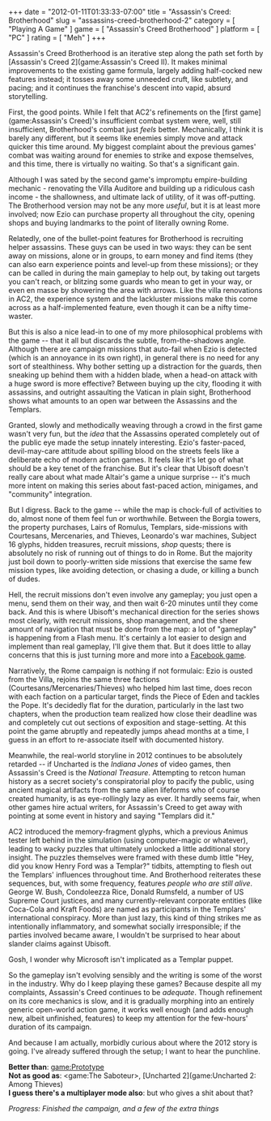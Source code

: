 +++
date = "2012-01-11T01:33:33-07:00"
title = "Assassin's Creed: Brotherhood"
slug = "assassins-creed-brotherhood-2"
category = [ "Playing A Game" ]
game = [ "Assassin's Creed Brotherhood" ]
platform = [ "PC" ]
rating = [ "Meh" ]
+++

Assassin's Creed Brotherhood is an iterative step along the path set forth by [Assassin's Creed 2](game:Assassin's Creed II).  It makes minimal improvements to the existing game formula, largely adding half-cocked new features instead; it tosses away some unneeded cruft, like subtlety, and pacing; and it continues the franchise's descent into vapid, absurd storytelling.

First, the good points.  While I felt that AC2's refinements on the [first game](game:Assassin's Creed)'s insufficient combat system were, well, still insufficient, Brotherhood's combat just <i>feels</i> better.  Mechanically, I think it is barely any different, but it seems like enemies simply move and attack quicker this time around.  My biggest complaint about the previous games' combat was waiting around for enemies to strike and expose themselves, and this time, there is virtually no waiting.  So that's a significant gain.

Although I was sated by the second game's impromptu empire-building mechanic - renovating the Villa Auditore and building up a ridiculous cash income - the shallowness, and ultimate lack of utility, of it was off-putting.  The Brotherhood version may not be any more <i>useful</i>, but it is at least more involved; now Ezio can purchase property all throughout the city, opening shops and buying landmarks to the point of literally owning Rome.

Relatedly, one of the bullet-point features for Brotherhood is recruiting helper assassins.  These guys can be used in two ways: they can be sent away on missions, alone or in groups, to earn money and find items (they can also earn experience points and level-up from these missions); or they can be called in during the main gameplay to help out, by taking out targets you can't reach, or blitzing some guards who mean to get in your way, or even en masse by showering the area with arrows.  Like the villa renovations in AC2, the experience system and the lackluster missions make this come across as a half-implemented feature, even though it can be a nifty time-waster.

But this is also a nice lead-in to one of my more philosophical problems with the game -- that it all but discards the subtle, from-the-shadows angle.  Although there are campaign missions that auto-fail when Ezio is detected (which is an annoyance in its own right), in general there is no need for any sort of stealthiness.  Why bother setting up a distraction for the guards, then sneaking up behind them with a hidden blade, when a head-on attack with a huge sword is more effective?  Between buying up the city, flooding it with assassins, and outright assaulting the Vatican in plain sight, Brotherhood shows what amounts to an open war between the Assassins and the Templars.

Granted, slowly and methodically weaving through a crowd in the first game wasn't very fun, but the <i>idea</i> that the Assassins operated completely out of the public eye made the setup innately interesting.  Ezio's faster-paced, devil-may-care attitude about spilling blood on the streets feels like a deliberate echo of modern action games.  It feels like it's let go of what should be a key tenet of the franchise.  But it's clear that Ubisoft doesn't really care about what made Altair's game a unique surprise -- it's much more intent on making this series about fast-paced action, minigames, and "community" integration.

But I digress.  Back to the game -- while the map is chock-full of activities to do, almost none of them feel fun or worthwhile.  Between the Borgia towers, the property purchases, Lairs of Romulus, Templars, side-missions with Courtesans, Mercenaries, and Thieves, Leonardo's war machines, Subject 16 glyphs, hidden treasures, recruit missions, <i>shop</i> quests; there is absolutely no risk of running out of things to do in Rome.  But the majority just boil down to poorly-written side missions that exercise the same few mission types, like avoiding detection, or chasing a dude, or killing a bunch of dudes.

Hell, the recruit missions don't even involve any gameplay; you just open a menu, send them on their way, and then wait 6-20 minutes until they come back.  And this is where Ubisoft's mechanical direction for the series shows most clearly, with recruit missions, shop management, and the sheer amount of navigation that must be done from the map: a lot of "gameplay" is happening from a Flash menu.  It's certainly a lot easier to design and implement than real gameplay, I'll give them that.  But it does little to allay concerns that this is just turning more and more into a <a href="http://www.facebook.com/apps/application.php?id=128849663818621">Facebook game</a>.

Narratively, the Rome campaign is nothing if not formulaic: Ezio is ousted from the Villa, rejoins the same three factions (Courtesans/Mercenaries/Thieves) who helped him last time, does recon with each faction on a particular target, finds the Piece of Eden and tackles the Pope.  It's decidedly flat for the duration, particularly in the last two chapters, when the production team realized how close their deadline was and completely cut out sections of exposition and stage-setting.  At this point the game abruptly and repeatedly jumps ahead months at a time, I guess in an effort to re-associate itself with documented history.

Meanwhile, the real-world storyline in 2012 continues to be absolutely retarded -- if Uncharted is the <i>Indiana Jones</i> of video games, then Assassin's Creed is the <i>National Treasure</i>.  Attempting to retcon human history as a secret society's conspiratorial ploy to pacify the public, using ancient magical artifacts from the same alien lifeforms who of course created humanity, is as eye-rollingly lazy as ever.  It hardly seems fair, when other games hire actual writers, for Assassin's Creed to get away with pointing at some event in history and saying "Templars did it."

AC2 introduced the memory-fragment glyphs, which a previous Animus tester left behind in the simulation (using computer-magic or whatever), leading to wacky puzzles that ultimately unlocked a little additional story insight.  The puzzles themselves were framed with these dumb little "Hey, did you know Henry Ford was a Templar?" tidbits, attempting to flesh out the Templars' influences throughout time.  And Brotherhood reiterates these sequences, but, with some frequency, features <i>people who are still alive</i>.  George W. Bush, Condoleezza Rice, Donald Rumsfeld, a number of US Supreme Court justices, and many currently-relevant corporate entities (like Coca-Cola and Kraft Foods) are named as participants in the Templars' international conspiracy.  More than just lazy, this kind of thing strikes me as intentionally inflammatory, and somewhat socially irresponsible; if the parties involved became aware, I wouldn't be surprised to hear about slander claims against Ubisoft.

Gosh, I wonder why Microsoft isn't implicated as a Templar puppet.

So the gameplay isn't evolving sensibly and the writing is some of the worst in the industry.  Why do I keep playing these games?  Because despite all my complaints, Assassin's Creed continues to be <i>adequate</i>.  Though refinement on its core mechanics is slow, and it is gradually morphing into an entirely generic open-world action game, it works well enough (and adds enough new, albeit unfinished, features) to keep my attention for the few-hours' duration of its campaign.

And because I am actually, morbidly curious about where the 2012 story is going.  I've already suffered through the setup; I want to hear the punchline.

<b>Better than</b>: <game:Prototype>  
<b>Not as good as</b>: <game:The Saboteur>, [Uncharted 2](game:Uncharted 2: Among Thieves)  
<b>I guess there's a multiplayer mode also</b>: but who gives a shit about that?

<i>Progress: Finished the campaign, and a few of the extra things</i>